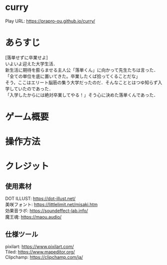 # curry
Play URL: https://prapro-ou.github.io/curry/<br>

# あらすじ
[落単せずに卒業せよ] <br>
いよいよ迎えた大学生活． <br>
新生活に期待を膨らませる主人公「落単くん」に向かって先生たちは言った． <br>
「全ての単位を底に置いてきた。卒業したくば拾ってくることだな」 <br>
そう，ここはエリート脳筋の集う大学だったのだ．そんなこととはつゆ知らず入学していたのであった． <br>
「入学したからには絶対卒業してやる！」そう心に決めた落単くんであった． <br>

# ゲーム概要


# 操作方法


# クレジット


## 使用素材
DOT ILLUST:  https://dot-illust.net/ <br>
美咲フォント: https://littlelimit.net/misaki.htm <br>
効果音ラボ:   https://soundeffect-lab.info/ <br>
魔王魂:      https://maou.audio/ <br>

## 仕様ツール
pixilart:    https://www.pixilart.com/ <br>
Tiled:       https://www.mapeditor.org/ <br>
Clipchamp:   https://clipchamp.com/ja/ <r>



